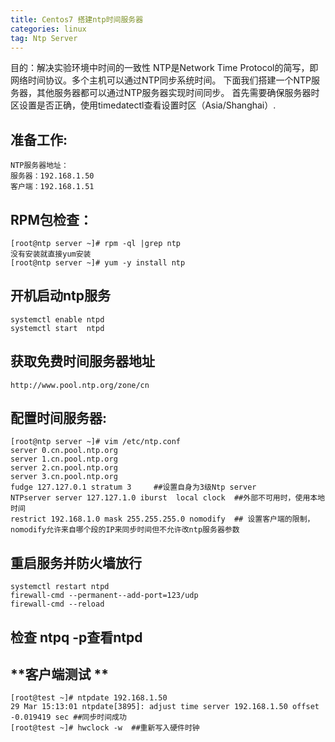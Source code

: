 ```yaml
---
title: Centos7 搭建ntp时间服务器
categories: linux
tag: Ntp Server
---
```

目的：解决实验环境中时间的一致性
NTP是Network Time Protocol的简写，即网络时间协议。多个主机可以通过NTP同步系统时间。
下面我们搭建一个NTP服务器，其他服务器都可以通过NTP服务器实现时间同步。
首先需要确保服务器时区设置是否正确，使用timedatectl查看设置时区（Asia/Shanghai）.

<!--more-->
## **准备工作**:  
	NTP服务器地址：	
	服务器：192.168.1.50
	客户端：192.168.1.51

## **RPM包检查**：
	[root@ntp server ~]# rpm -ql |grep ntp 
	没有安装就直接yum安装  
	[root@ntp server ~]# yum -y install ntp

## **开机启动ntp服务**
	systemctl enable ntpd
	systemctl start  ntpd

## **获取免费时间服务器地址**
	http://www.pool.ntp.org/zone/cn

## **配置时间服务器:**
	[root@ntp server ~]# vim /etc/ntp.conf 	
	server 0.cn.pool.ntp.org
	server 1.cn.pool.ntp.org	
	server 2.cn.pool.ntp.org	
	server 3.cn.pool.ntp.org	
	fudge 127.127.0.1 stratum 3 	##设置自身为3级Ntp server
	NTPserver server 127.127.1.0 iburst  local clock  ##外部不可用时，使用本地时间	
	restrict 192.168.1.0 mask 255.255.255.0 nomodify  ## 设置客户端的限制，nomodify允许来自哪个段的IP来同步时间但不允许改ntp服务器参数

## **重启服务并防火墙放行**
	systemctl restart ntpd
	firewall-cmd --permanent--add-port=123/udp 
	firewall-cmd --reload

## **检查 ntpq -p查看ntpd**

## **客户端测试  **
	[root@test ~]# ntpdate 192.168.1.50
	29 Mar 15:13:01 ntpdate[3895]: adjust time server 192.168.1.50 offset -0.019419 sec ##同步时间成功
	[root@test ~]# hwclock -w  ##重新写入硬件时钟


